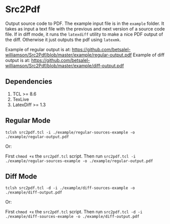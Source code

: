 # Src2Pdf
Output source code to PDF.  The example input file is in the `example` folder.  It takes as input a text file with the previous and next version of a source code file.  If in diff mode, it runs the `latexdiff` utility to make a nice PDF output of the diff.  Otherwise it just outputs the pdf using `latexmk`.

Example of regular output is at: <https://github.com/betsalel-williamson/Src2Pdf/blob/master/example/regular-output.pdf>
Example of diff output is at: <https://github.com/betsalel-williamson/Src2Pdf/blob/master/example/diff-output.pdf>

## Dependencies

1. TCL >= 8.6
1. TexLive
1. LatexDiff >= 1.3

## Regular Mode

`tclsh src2pdf.tcl -i ./example/regular-sources-example -o ./example/regular-output.pdf`

Or:

First `chmod +x` the `src2pdf.tcl` script.  Then run `src2pdf.tcl -i ./example/regular-sources-example -o ./example/regular-output.pdf`

## Diff Mode

`tclsh src2pdf.tcl -d -i ./example/diff-sources-example -o ./example/diff-output.pdf`

Or:

First `chmod +x` the `src2pdf.tcl` script.  Then run `src2pdf.tcl -d -i ./example/diff-sources-example -o ./example/diff-output.pdf`
